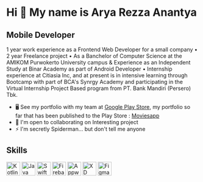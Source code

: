 Hi 👋 My name is Arya Rezza Anantya
===================================

Mobile Developer
----------------

1 year work experience as a Frontend Web Developer for a small company • 2 year Freelance project • As a Banchelor of Computer Science at the AMIKOM Purwokerto University campus & Experience as an Independent Study at Binar Academy as part of Android Developer • Internship experience at Citiasia Inc, and at present is in intensive learning through Bootcamp with part of BCA's Synrgy Academy and participating in the Virtual Internship Project Based program from PT. Bank Mandiri (Persero) Tbk.

- 🖥️ See my portfolio with my team at [Google Play Store](http://play.google.com/store/apps/dev?id=8696276020875450863), my portfolio so far that has been published to the Play Store : [Moviesapp](https://play.google.com/store/apps/details?id=com.anantyan.pmo)
- 🤝 I'm open to collaborating on Interesting project
- ⚡ I'm secretly Spiderman... but don't tell me anyone

Skills
------

<p align="left">
  <a href="https://kotlinlang.org/" target="_blank" rel="noreferrer"><img src="https://raw.githubusercontent.com/danielcranney/readme-generator/main/public/icons/skills/kotlin-colored.svg" width="36" height="36" alt="Kotlin" /></a>
  <a href="https://www.oracle.com/java/" target="_blank" rel="noreferrer"><img src="https://raw.githubusercontent.com/danielcranney/readme-generator/main/public/icons/skills/java-colored.svg" width="36" height="36" alt="Java" /></a>
  <a href="https://developer.apple.com/swift/" target="_blank" rel="noreferrer"><img src="https://raw.githubusercontent.com/danielcranney/readme-generator/main/public/icons/skills/swift-colored.svg" width="36" height="36" alt="Swift" /></a>
  <a href="https://firebase.google.com/" target="_blank" rel="noreferrer"><img src="https://raw.githubusercontent.com/danielcranney/readme-generator/main/public/icons/skills/firebase-colored.svg" width="36" height="36" alt="Firebase" /></a>
  <a href="https://appwrite.io/" target="_blank" rel="noreferrer"><img src="https://raw.githubusercontent.com/danielcranney/readme-generator/main/public/icons/skills/appwrite-colored-dark.svg" width="36" height="36" alt="Appwrite" /></a>
  <a href="https://www.adobe.com/uk/products/xd.html" target="_blank" rel="noreferrer"><img src="https://raw.githubusercontent.com/danielcranney/readme-generator/main/public/icons/skills/xd-colored-dark.svg" width="36" height="36" alt="XD" /></a>
  <a href="https://www.figma.com/" target="_blank" rel="noreferrer"><img src="https://raw.githubusercontent.com/danielcranney/readme-generator/main/public/icons/skills/figma-colored.svg" width="36" height="36" alt="Figma" /></a>
</p>
